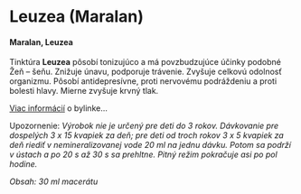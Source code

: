 Leuzea (Maralan)
================

#### Maralan, Leuzea

Tinktúra **Leuzea** pôsobí tonizujúco a má povzbudzujúce účinky podobné Žeň –
šeňu. Znižuje únavu, podporuje trávenie. Zvyšuje celkovú odolnosť organizmu.
Pôsobí antidepresívne, proti nervovému podráždeniu a proti bolesti hlavy. Mierne
zvyšuje krvný tlak.

[Viac informácií](/sip/bylinky/leuzea-sustiva) o bylinke…

Upozornenie: *Výrobok nie je určený pre deti do 3 rokov. Dávkovanie pre
dospelých 3 x 15 kvapiek za deň; pre deti od troch rokov 3 x 5 kvapiek za deň
riediť v nemineralizovanej vode 20 ml na jednu dávku. Potom sa podrží v ústach a
po 20 s až 30 s sa prehltne. Pitný režim pokračuje asi po pol hodine.*

*Obsah: 30 ml macerátu*

